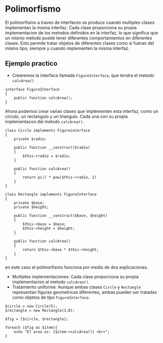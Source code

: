 # Polimorfismo

El polimorfismo a traves de interfaces se produce cuando multiples clases implementan la misma interfaz. Cada clase proporciona su propia implementacion de los metodos definidos en la interfaz, lo que significa que un mismo metodo puede tener diferentes comportamientos en diferentes clases. Esto permite tratar objetos de diferentes clases como si fueran del mismo tipo, siempre y cuando implementen la misma interfaz.

## Ejemplo practico

- Crearemos la interface llamada `FigureInterface`, que tendra  el metodo `calcArea()`

```
interface FigureInterface
{
    public function calcArea();
}
```

Ahora podemos crear varias clases que implementen esta interfaz, como un circulo, un rectangulo y un triangulo. Cada una con su propia implementacon del metodo `calcArea()`.

```
class Circle implements Figureinterface
{
    private $radio;

    public function __construct($radio)
    {
        $this->radio = $radio;
    }

    public function calcArea()
    {
        return pi() * pow($this->radio, 2)
    }
}

class Rectangle implements FigureInterface
{
    private $base;
    private $height;

    public function __construct($base, $height)
    {
        $this->base = $base;
        $this->height = $height;
    }

    public function calcArea()
    {
        return $this->base * $this->height;
    }
}
```

en este caso el polimorfismo funciona por medio de dos explicaciones.

- Multiples implementaciones: Cada clase proporciona su propia implementacion al metodo `calcArea()`.
- Tratamiento uniforme: Aunque ambas clases `Circle` y `Rectangle` representan figuras geometricas diferentes, ambas pueden ser tratadas como objetos de tipo `FigureInterface`. 

```
$circle = new Circle(5);
$rectangle = new Rectangle(3,8);

$fig = [$circle, $rectangle];

foreach ($fig as $item){
    echo "El area es: {$item->calcArea()} <br>";
}
```